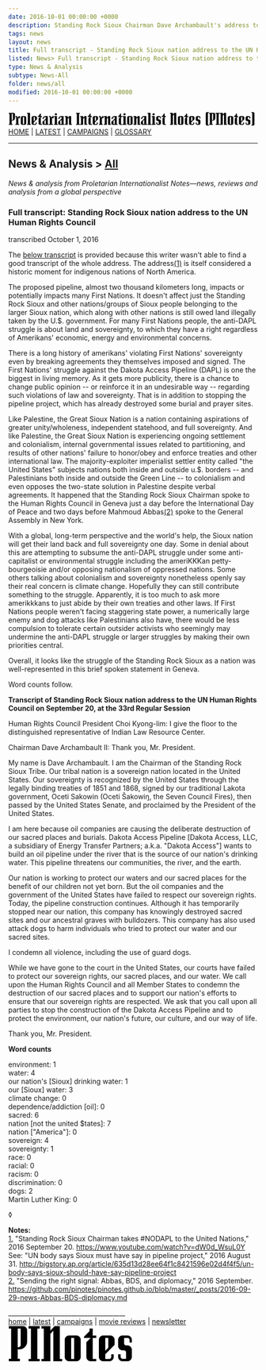 ```yaml
---
date: 2016-10-01 00:00:00 +0000
description: Standing Rock Sioux Chairman Dave Archambault's address to the UN Human Rights Council on the Dakota Access Pipeline. News and analysis from PINotes -- news, reviews and analysis from a Maoist global perspective
tags: news
layout: news
title: Full transcript - Standing Rock Sioux nation address to the UN Human Rights Council - PINotes
listed: News> Full transcript - Standing Rock Sioux nation address to the UN Human Rights Council
type: News & Analysis
subtype: News-All
folder: news/all
modified: 2016-10-01 00:00:00 +0000
---
```

<div class="hide"><p id="banner-md"><a href="../index.md"><img src="../_layouts/images/banner_small_600.png" alt="Proletarian Internationalist Notes (PINotes)" /></a><br /><a href="../index.md">HOME</a> | <a href="../pages/latest.md">LATEST</a> | <a href="../pages/agitation/index.md">CAMPAIGNS</a> | <a href="../pages/glossary/index.md">GLOSSARY</a></p><hr /><h2>News & Analysis &gt; <a href="../news/all/index.md">All</a></h2></div><p id="area-description"><i>News & analysis from Proletarian Internationalist Notes&mdash;news, reviews and analysis from a global perspective</i></p><div class="hide"></div>

### Full transcript: Standing Rock Sioux nation address to the UN Human Rights Council

<span id="byline">transcribed October 1, 2016</span>

The <a href="#user-content-transcript">below transcript</a> is provided because this writer wasn't able to find a good transcript of the whole address. The address<a class="note-ref" href="#user-content-note1" name="user-content-noteref1">(1)</a> is itself considered a historic moment for indigenous nations of North America.

The proposed pipeline, almost two thousand kilometers long, impacts or potentially impacts many First Nations. It doesn't affect just the Standing Rock Sioux and other nations/groups of Sioux people belonging to the larger Sioux nation, which along with other nations is still owed land illegally taken by the U.$. government. For many First Nations people, the anti-DAPL struggle is about land and sovereignty, to which they have a right regardless of Amerikans' economic, energy and environmental concerns.

There is a long history of amerikans' violating First Nations' sovereignty even by breaking agreements they themselves imposed and signed. The First Nations' struggle against the Dakota Access Pipeline (DAPL) is one the biggest in living memory. As it gets more publicity, there is a chance to change public opinion -- or reinforce it in an undesirable way -- regarding such violations of law and sovereignty. That is in addition to stopping the pipeline project, which has already destroyed some burial and prayer sites.

Like Palestine, the Great Sioux Nation is a nation containing aspirations of greater unity/wholeness, independent statehood, and full sovereignty. And like Palestine, the Great Sioux Nation is experiencing ongoing settlement and colonialism, internal governmental issues related to partitioning, and results of other nations' failure to honor/obey and enforce treaties and other international law. The majority-exploiter imperialist settler entity called "the United States" subjects nations both inside and outside u.$. borders -- and Palestinians both inside and outside the Green Line -- to colonialism and even opposes the two-state solution in Palestine despite verbal agreements. It happened that the Standing Rock Sioux Chairman spoke to the Human Rights Council in Geneva just a day before the International Day of Peace and two days before Mahmoud Abbas<a class="note-ref" href="#user-content-note2" name="user-content-noteref2">(2)</a> spoke to the General Assembly in New York.

With a global, long-term perspective and the world's help, the Sioux nation will get their land back and full sovereignty one day. Some in denial about this are attempting to subsume the anti-DAPL struggle under some anti-capitalist or environmental struggle including the ameriKKKan petty-bourgeoisie and/or opposing nationalism of oppressed nations. Some others talking about colonialism and sovereignty nonetheless openly say their real concern is climate change. Hopefully they can still contribute something to the struggle. Apparently, it is too much to ask more amerikkkans to just abide by their own treaties and other laws. If First Nations people weren't facing staggering state power, a numerically large enemy and dog attacks like Palestinians also have, there would be less compulsion to tolerate certain outsider activists who seemingly may undermine the anti-DAPL struggle or larger struggles by making their own priorities central. 

Overall, it looks like the struggle of the Standing Rock Sioux as a nation was well-represented in this brief spoken statement in Geneva.

Word counts follow.

<a name="user-content-transcript"></a><b>Transcript of Standing Rock Sioux nation address to the UN Human Rights Council on September 20, at the 33rd Regular Session</b>

Human Rights Council President Choi Kyong-lim: I give the floor to the distinguished representative of Indian Law Resource Center.

Chairman Dave Archambault II: Thank you, Mr. President.

My name is Dave Archambault. I am the Chairman of the Standing Rock Sioux Tribe. Our tribal nation is a sovereign nation located in the United States. Our sovereignty is recognized by the United States through the legally binding treaties of 1851 and 1868, signed by our traditional Lakota government, Oceti Sakowin (Oceti Šakowiŋ, the Seven Council Fires), then passed by the United States Senate, and proclaimed by the President of the United States.

I am here because oil companies are causing the deliberate destruction of our sacred places and burials. Dakota Access Pipeline [Dakota Access, LLC, a subsidiary of Energy Transfer Partners; a.k.a. "Dakota Access"] wants to build an oil pipeline under the river that is the source of our nation's drinking water. This pipeline threatens our communities, the river, and the earth.

Our nation is working to protect our waters and our sacred places for the benefit of our children not yet born. But the oil companies and the government of the United States have failed to respect our sovereign rights. Today, the pipeline construction continues. Although it has temporarily stopped near our nation, this company has knowingly destroyed sacred sites and our ancestral graves with bulldozers. This company has also used attack dogs to harm individuals who tried to protect our water and our sacred sites.

I condemn all violence, including the use of guard dogs.

While we have gone to the court in the United States, our courts have failed to protect our sovereign rights, our sacred places, and our water. We call upon the Human Rights Council and all Member States to condemn the destruction of our sacred places and to support our nation's efforts to ensure that our sovereign rights are respected. We ask that you call upon all parties to stop the construction of the Dakota Access Pipeline and to protect the environment, our nation's future, our culture, and our way of life.

Thank you, Mr. President.

<b>Word counts</b>

environment: 1<br />
water: 4<br />
our nation's [Sioux] drinking water: 1<br />
our [Sioux] water: 3<br />
climate change: 0<br />
dependence/addiction [oil]: 0<br />
sacred: 6<br />
nation [not the united $tates]: 7<br />
nation ["America"]: 0<br />
sovereign: 4<br />
sovereignty: 1<br />
race: 0<br />
racial: 0<br />
racism: 0<br />
discrimination: 0<br />
dogs: 2<br />
Martin Luther King: 0

&loz;

<b>Notes:</b><br />
<a class="note-no" href="#user-content-noteref1" name="user-content-note1">1.</a> "Standing Rock Sioux Chairman takes #NODAPL to the United Nations," 2016 September 20. https://www.youtube.com/watch?v=dW0d_WsuL0Y<br />
See: "UN body says Sioux must have say in pipeline project," 2016 August 31. http://bigstory.ap.org/article/635d13d28ee64f1c8421596e02d4f4f5/un-body-says-sioux-should-have-say-pipeline-project<br />
<a class="note-no" href="#user-content-noteref2" name="user-content-note2">2.</a> "Sending the right signal: Abbas, BDS, and diplomacy," 2016 September. <a href="https://github.com/pinotes/pinotes.github.io/blob/master/_posts/2016-09-29-news-Abbas-BDS-diplomacy.md" target="_blank">https://github.com/pinotes/pinotes.github.io/blob/master/_posts/2016-09-29-news-Abbas-BDS-diplomacy.md</a>

<div class="hide"></div><div class="hide"><p>_____________________________________<br /><a href="../index.md">home</a> | <a href="../pages/latest.md">latest</a> | <a href="../pages/agitation/index.md">campaigns</a> | <a href="../reviews/movies/index.md">movie reviews</a> | <a href="../pages/newsletter/index.md">newsletter</a><br /><a href="../index.md"><img src="../_layouts/images/logo_250.png" alt="PINotes" /></a></p></div>
